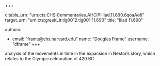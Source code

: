 +++


citable_urn: "urn:cts:CHS:Commentaries.AHCIP:Iliad.11.690.6qoaAo8"
target_urn: "urn:cts:greekLit:tlg0012.tlg001:11.690"
title: "Iliad 11.690"

authors:
- email: "frame@chs.harvard.edu"
  name: "Douglas Frame"
  username: "dframe"
+++

<p>analysis of the movements in time in the expansion in Nestor’s story, which relates to the Olympic celebration of 420 BC</p>